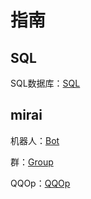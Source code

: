 # 指南

## SQL

SQL数据库：[SQL](SQL)

## mirai

机器人：[Bot](mirai/Bot)

群：[Group](mirai/Group)

QQOp：[QQOp](mirai/QQOp)